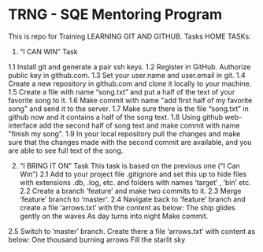 # TRNG - SQE Mentoring Program
This is repo for Training LEARNING GIT AND GITHUB.
Tasks
HOME TASKs:
1.	“I CAN WIN” Task

1.1	Install git and generate a pair ssh keys. 
1.2	Register in GitHub. Authorize public key in github.com.
1.3	Set your user.name and user.email in git.
1.4	Create a new repository in github.com and clone it locally to your machine.
1.5	Create a file with name “song.txt” and put a half of the text of your favorite song to it.
1.6	Make commit with name "add first half of my favorite song" and send it to the server.
1.7	Make sure there is the file “song.txt”  in github now and it contains a half of the song text.
1.8	Using github web-interface add the second half of song text and make commit with name "finish my song".
1.9	In your local repository pull the changes and make sure that the changes made with the second commit are available, and you are able to see full text of the song. 

2.	“I BRING IT ON” Task
This task is based on the previous one (“I Can Win”)
2.1	Add to your project file .gitignore and set this up to hide files with extensions .db, .log, etc. and folders with names ‘target’ , ‘bin’ etc.
2.2	Create a branch ‘feature’ and make two commits to it.
2.3	Merge ‘feature’ branch to ‘master’.
2.4	Navigate back to ‘feature’ branch and create a file ‘arrows.txt’ with the content as below:
The ship glides gently on the waves
As day turns into night
Make commit.

2.5	Switch to ‘master’ branch. Create there a file ‘arrows.txt’ with content as below:
One thousand burning arrows
Fill the starlit sky
